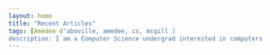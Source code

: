 ```yaml
---
layout: home
title: "Recent Articles"
tags: [Amédée d'aboville, amedee, cs, mcgill ]
description: I am a Computer Science undergrad interested in computers and society.
---
```

